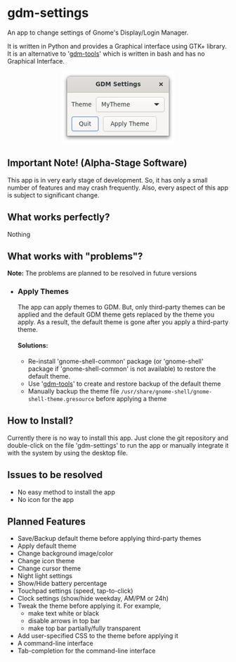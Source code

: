 # gdm-settings

An app to change settings of Gnome's Display/Login Manager.

It is written in Python and provides a Graphical interface using GTK+ library. It is an alternative to '[gdm-tools](https://github.com/realmazharhussain/gdm-tools.git)'  which is written in bash and has no Graphical Interface.

<center><img src="resources/screenshot.png" alt="screenshot"/></center>

## Important Note! (Alpha-Stage Software)

This app is in very early stage of development. So, it has only a small number of features and may crash frequently. Also, every aspect of this app is subject to significant change.

## What works perfectly?

Nothing

## What works with "problems"?

**Note:** The problems are planned to be resolved in future versions

- ### Apply Themes

  The app can apply themes to GDM. But, only third-party themes can be applied and the default GDM theme gets replaced by the theme you apply. As a result, the default theme is gone after you apply a third-party theme.

  #### Solutions:

  - Re-install 'gnome-shell-common' package (or 'gnome-shell' package if 'gnome-shell-common' is not available) to restore the default theme.
  - Use '[gdm-tools](https://github.com/realmazharhussain/gdm-tools.git)' to create and restore backup of the default theme
  - Manually backup the theme file `/usr/share/gnome-shell/gnome-shell-theme.gresource` before applying a theme

## How to Install?

Currently there is no way to install this app. Just clone the git repository and double-click on the file 'gdm-settings' to run the app or manually integrate it with the system by using the desktop file.

## Issues to be resolved

- No easy method to install the app
- No icon for the app

## Planned Features

- Save/Backup default theme before applying third-party themes
- Apply default theme
- Change background image/color
- Change icon theme
- Change cursor theme
- Night light settings
- Show/Hide battery percentage
- Touchpad settings (speed, tap-to-click)
- Clock settings (show/hide weekday, AM/PM or 24h)
- Tweak the theme before applying it. For example, 
  - make text white or black
  - disable arrows in top bar
  - make top bar partially/fully transparent
- Add user-specified CSS to  the theme before applying it
- A command-line interface
- Tab-completion for the command-line interface

